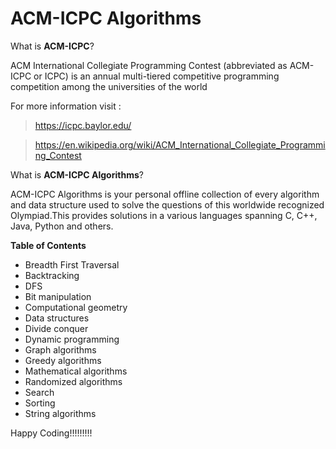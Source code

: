 # ACM-ICPC Algorithms

What is **ACM-ICPC**?

ACM International Collegiate Programming Contest (abbreviated as ACM-ICPC or ICPC) is an annual multi-tiered competitive programming competition among the universities of the world

For more information visit : 

>https://icpc.baylor.edu/

>https://en.wikipedia.org/wiki/ACM_International_Collegiate_Programming_Contest

What is **ACM-ICPC Algorithms**?

ACM-ICPC Algorithms is your personal offline collection of every algorithm and data structure used to solve the questions of this worldwide recognized Olympiad.This provides solutions in a various languages spanning C, C++, Java, Python and others.


**Table of Contents**


* Breadth First Traversal
* Backtracking
* DFS
* Bit manipulation
* Computational geometry
* Data structures
* Divide conquer
* Dynamic programming
* Graph algorithms 
* Greedy algorithms
* Mathematical algorithms
* Randomized algorithms
* Search 
* Sorting
* String algorithms

Happy Coding!!!!!!!!!
